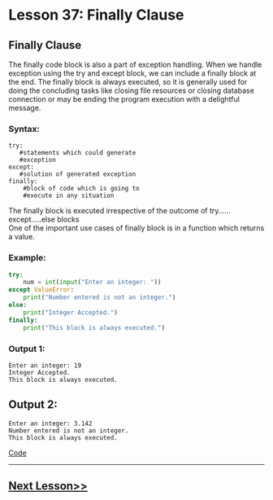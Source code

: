 # Lesson 37: Finally Clause

## Finally Clause
The finally code block is also a part of exception handling. When we handle exception using the try and except block, we can include a finally block at the end. The finally block is always executed, so it is generally used for doing the concluding tasks like closing file resources or closing database connection or may be ending the program execution with a delightful message.

### Syntax:
```
try:
   #statements which could generate 
   #exception
except:
   #solution of generated exception
finally:
    #block of code which is going to 
    #execute in any situation     
```

The finally block is executed irrespective of the outcome of try……except…..else blocks\
One of the important use cases of finally block is in a function which returns a value.

### Example:
```python
try:
    num = int(input("Enter an integer: "))
except ValueError:
    print("Number entered is not an integer.")
else:
    print("Integer Accepted.")
finally:
    print("This block is always executed.")
```

### Output 1:
```
Enter an integer: 19
Integer Accepted.
This block is always executed.
```

## Output 2:
```
Enter an integer: 3.142
Number entered is not an integer.
This block is always executed.
```

[Code](https://github.com/sheikh92areeb/learn-python/tree/main/Lesson-037/main.py)

---

## [Next Lesson>>](https://github.com/sheikh92areeb/learn-python/tree/main/Lesson-038)